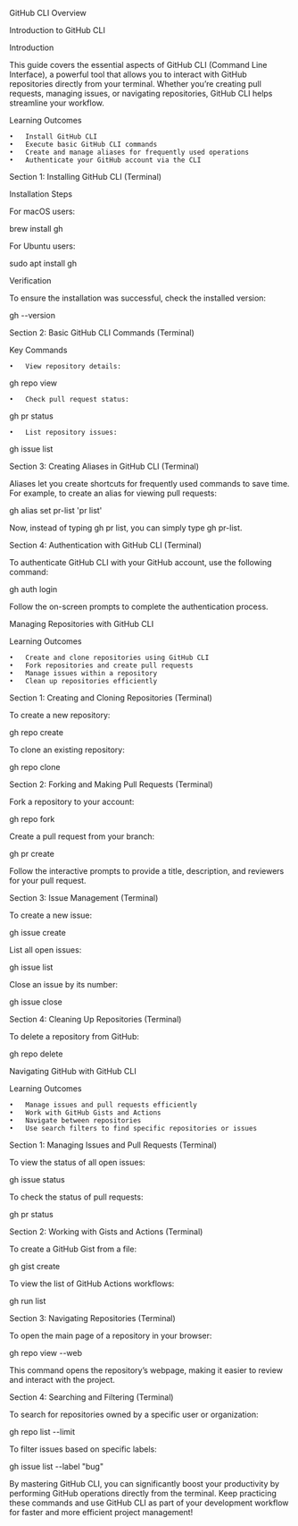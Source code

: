 GitHub CLI Overview

Introduction to GitHub CLI

Introduction

This guide covers the essential aspects of GitHub CLI (Command Line Interface), a powerful tool that allows you to interact with GitHub repositories directly from your terminal. Whether you’re creating pull requests, managing issues, or navigating repositories, GitHub CLI helps streamline your workflow.

Learning Outcomes

	•	Install GitHub CLI
	•	Execute basic GitHub CLI commands
	•	Create and manage aliases for frequently used operations
	•	Authenticate your GitHub account via the CLI

Section 1: Installing GitHub CLI (Terminal)

Installation Steps

For macOS users:

brew install gh

For Ubuntu users:

sudo apt install gh

Verification

To ensure the installation was successful, check the installed version:

gh --version

Section 2: Basic GitHub CLI Commands (Terminal)

Key Commands

	•	View repository details:

gh repo view


	•	Check pull request status:

gh pr status


	•	List repository issues:

gh issue list



Section 3: Creating Aliases in GitHub CLI (Terminal)

Aliases let you create shortcuts for frequently used commands to save time. For example, to create an alias for viewing pull requests:

gh alias set pr-list 'pr list'

Now, instead of typing gh pr list, you can simply type gh pr-list.

Section 4: Authentication with GitHub CLI (Terminal)

To authenticate GitHub CLI with your GitHub account, use the following command:

gh auth login

Follow the on-screen prompts to complete the authentication process.

Managing Repositories with GitHub CLI

Learning Outcomes

	•	Create and clone repositories using GitHub CLI
	•	Fork repositories and create pull requests
	•	Manage issues within a repository
	•	Clean up repositories efficiently

Section 1: Creating and Cloning Repositories (Terminal)

To create a new repository:

gh repo create <repository-name>

To clone an existing repository:

gh repo clone <repository-name>

Section 2: Forking and Making Pull Requests (Terminal)

Fork a repository to your account:

gh repo fork <original-repo>

Create a pull request from your branch:

gh pr create

Follow the interactive prompts to provide a title, description, and reviewers for your pull request.

Section 3: Issue Management (Terminal)

To create a new issue:

gh issue create

List all open issues:

gh issue list

Close an issue by its number:

gh issue close <issue-number>

Section 4: Cleaning Up Repositories (Terminal)

To delete a repository from GitHub:

gh repo delete <repository-name>

Navigating GitHub with GitHub CLI

Learning Outcomes

	•	Manage issues and pull requests efficiently
	•	Work with GitHub Gists and Actions
	•	Navigate between repositories
	•	Use search filters to find specific repositories or issues

Section 1: Managing Issues and Pull Requests (Terminal)

To view the status of all open issues:

gh issue status

To check the status of pull requests:

gh pr status

Section 2: Working with Gists and Actions (Terminal)

To create a GitHub Gist from a file:

gh gist create <file-name>

To view the list of GitHub Actions workflows:

gh run list

Section 3: Navigating Repositories (Terminal)

To open the main page of a repository in your browser:

gh repo view --web

This command opens the repository’s webpage, making it easier to review and interact with the project.

Section 4: Searching and Filtering (Terminal)

To search for repositories owned by a specific user or organization:

gh repo list <owner> --limit <n>

To filter issues based on specific labels:

gh issue list --label "bug"

By mastering GitHub CLI, you can significantly boost your productivity by performing GitHub operations directly from the terminal. Keep practicing these commands and use GitHub CLI as part of your development workflow for faster and more efficient project management!